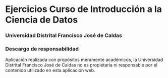 # Ejercicios Curso de Introducción a la Ciencia de Datos
### Universidad Distrital Francisco José de Caldas

### Descargo de responsabilidad
Aplicación realizada con propósitos meramente académicos, 
la Universidad Distrital Francisco José de Caldas no es propietaria
ni responsable por el contenido utilizado en esta aplicación web.
